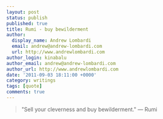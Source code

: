```yaml
---
layout: post
status: publish
published: true
title: Rumi - buy bewilderment
author:
  display_name: Andrew Lombardi
  email: andrew@andrew-lombardi.com
  url: http://www.andrewlombardi.com
author_login: kinabalu
author_email: andrew@andrew-lombardi.com
author_url: http://www.andrewlombardi.com
date: '2011-09-03 18:11:00 +0000'
category: writings
tags: [quote]
comments: true
---
```


> "Sell your cleverness and buy bewilderment."
> — Rumi